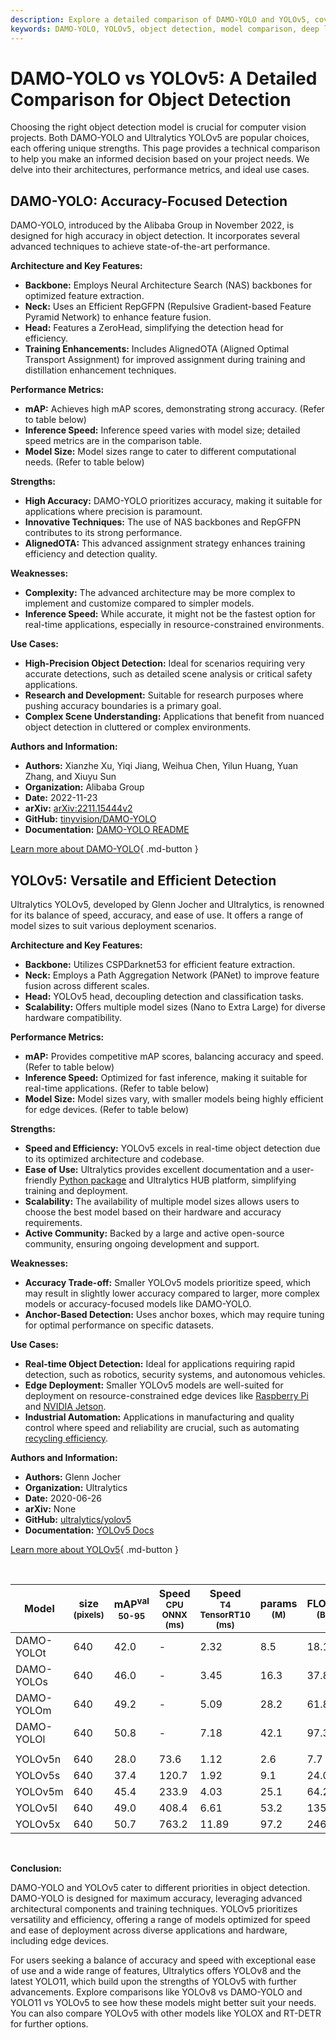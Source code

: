 ```yaml
---
description: Explore a detailed comparison of DAMO-YOLO and YOLOv5, covering architecture, performance, and use cases to help select the best model for your project.
keywords: DAMO-YOLO, YOLOv5, object detection, model comparison, deep learning, computer vision, accuracy, performance metrics, Ultralytics
---
```


# DAMO-YOLO vs YOLOv5: A Detailed Comparison for Object Detection

Choosing the right object detection model is crucial for computer vision projects. Both DAMO-YOLO and Ultralytics YOLOv5 are popular choices, each offering unique strengths. This page provides a technical comparison to help you make an informed decision based on your project needs. We delve into their architectures, performance metrics, and ideal use cases.

<script async src="https://cdn.jsdelivr.net/npm/chart.js"></script>
<script defer src="../../javascript/benchmark.js"></script>

<canvas id="modelComparisonChart" width="1024" height="400" active-models='["DAMO-YOLO", "YOLOv5"]'></canvas>

## DAMO-YOLO: Accuracy-Focused Detection

DAMO-YOLO, introduced by the Alibaba Group in November 2022, is designed for high accuracy in object detection. It incorporates several advanced techniques to achieve state-of-the-art performance.

**Architecture and Key Features:**

- **Backbone:** Employs Neural Architecture Search (NAS) backbones for optimized feature extraction.
- **Neck:** Uses an Efficient RepGFPN (Repulsive Gradient-based Feature Pyramid Network) to enhance feature fusion.
- **Head:** Features a ZeroHead, simplifying the detection head for efficiency.
- **Training Enhancements:** Includes AlignedOTA (Aligned Optimal Transport Assignment) for improved assignment during training and distillation enhancement techniques.

**Performance Metrics:**

- **mAP:** Achieves high mAP scores, demonstrating strong accuracy. (Refer to table below)
- **Inference Speed:** Inference speed varies with model size; detailed speed metrics are in the comparison table.
- **Model Size:** Model sizes range to cater to different computational needs. (Refer to table below)

**Strengths:**

- **High Accuracy:** DAMO-YOLO prioritizes accuracy, making it suitable for applications where precision is paramount.
- **Innovative Techniques:** The use of NAS backbones and RepGFPN contributes to its strong performance.
- **AlignedOTA:** This advanced assignment strategy enhances training efficiency and detection quality.

**Weaknesses:**

- **Complexity:** The advanced architecture may be more complex to implement and customize compared to simpler models.
- **Inference Speed:** While accurate, it might not be the fastest option for real-time applications, especially in resource-constrained environments.

**Use Cases:**

- **High-Precision Object Detection:** Ideal for scenarios requiring very accurate detections, such as detailed scene analysis or critical safety applications.
- **Research and Development:** Suitable for research purposes where pushing accuracy boundaries is a primary goal.
- **Complex Scene Understanding:** Applications that benefit from nuanced object detection in cluttered or complex environments.

**Authors and Information:**

- **Authors:** Xianzhe Xu, Yiqi Jiang, Weihua Chen, Yilun Huang, Yuan Zhang, and Xiuyu Sun
- **Organization:** Alibaba Group
- **Date:** 2022-11-23
- **arXiv:** [arXiv:2211.15444v2](https://arxiv.org/abs/2211.15444v2)
- **GitHub:** [tinyvision/DAMO-YOLO](https://github.com/tinyvision/DAMO-YOLO)
- **Documentation:** [DAMO-YOLO README](https://github.com/tinyvision/DAMO-YOLO/blob/master/README.md)

[Learn more about DAMO-YOLO](https://github.com/tinyvision/DAMO-YOLO){ .md-button }

## YOLOv5: Versatile and Efficient Detection

Ultralytics YOLOv5, developed by Glenn Jocher and Ultralytics, is renowned for its balance of speed, accuracy, and ease of use. It offers a range of model sizes to suit various deployment scenarios.

**Architecture and Key Features:**

- **Backbone:** Utilizes CSPDarknet53 for efficient feature extraction.
- **Neck:** Employs a Path Aggregation Network (PANet) to improve feature fusion across different scales.
- **Head:** YOLOv5 head, decoupling detection and classification tasks.
- **Scalability:** Offers multiple model sizes (Nano to Extra Large) for diverse hardware compatibility.

**Performance Metrics:**

- **mAP:** Provides competitive mAP scores, balancing accuracy and speed. (Refer to table below)
- **Inference Speed:** Optimized for fast inference, making it suitable for real-time applications. (Refer to table below)
- **Model Size:** Model sizes vary, with smaller models being highly efficient for edge devices. (Refer to table below)

**Strengths:**

- **Speed and Efficiency:** YOLOv5 excels in real-time object detection due to its optimized architecture and codebase.
- **Ease of Use:** Ultralytics provides excellent documentation and a user-friendly [Python package](https://pypi.org/project/ultralytics/) and Ultralytics HUB platform, simplifying training and deployment.
- **Scalability:** The availability of multiple model sizes allows users to choose the best model based on their hardware and accuracy requirements.
- **Active Community:** Backed by a large and active open-source community, ensuring ongoing development and support.

**Weaknesses:**

- **Accuracy Trade-off:** Smaller YOLOv5 models prioritize speed, which may result in slightly lower accuracy compared to larger, more complex models or accuracy-focused models like DAMO-YOLO.
- **Anchor-Based Detection:** Uses anchor boxes, which may require tuning for optimal performance on specific datasets.

**Use Cases:**

- **Real-time Object Detection:** Ideal for applications requiring rapid detection, such as robotics, security systems, and autonomous vehicles.
- **Edge Deployment:** Smaller YOLOv5 models are well-suited for deployment on resource-constrained edge devices like [Raspberry Pi](https://docs.ultralytics.com/guides/raspberry-pi/) and [NVIDIA Jetson](https://docs.ultralytics.com/guides/nvidia-jetson/).
- **Industrial Automation:** Applications in manufacturing and quality control where speed and reliability are crucial, such as automating [recycling efficiency](https://www.ultralytics.com/blog/recycling-efficiency-the-power-of-vision-ai-in-automated-sorting/).

**Authors and Information:**

- **Authors:** Glenn Jocher
- **Organization:** Ultralytics
- **Date:** 2020-06-26
- **arXiv:** None
- **GitHub:** [ultralytics/yolov5](https://github.com/ultralytics/yolov5)
- **Documentation:** [YOLOv5 Docs](https://docs.ultralytics.com/models/yolov5/)

[Learn more about YOLOv5](https://docs.ultralytics.com/models/yolov5/){ .md-button }

<br>

| Model      | size<br><sup>(pixels) | mAP<sup>val<br>50-95 | Speed<br><sup>CPU ONNX<br>(ms) | Speed<br><sup>T4 TensorRT10<br>(ms) | params<br><sup>(M) | FLOPs<br><sup>(B) |
| ---------- | --------------------- | -------------------- | ------------------------------ | ----------------------------------- | ------------------ | ----------------- |
| DAMO-YOLOt | 640                   | 42.0                 | -                              | 2.32                                | 8.5                | 18.1              |
| DAMO-YOLOs | 640                   | 46.0                 | -                              | 3.45                                | 16.3               | 37.8              |
| DAMO-YOLOm | 640                   | 49.2                 | -                              | 5.09                                | 28.2               | 61.8              |
| DAMO-YOLOl | 640                   | 50.8                 | -                              | 7.18                                | 42.1               | 97.3              |
|            |                       |                      |                                |                                     |                    |                   |
| YOLOv5n    | 640                   | 28.0                 | 73.6                           | 1.12                                | 2.6                | 7.7               |
| YOLOv5s    | 640                   | 37.4                 | 120.7                          | 1.92                                | 9.1                | 24.0              |
| YOLOv5m    | 640                   | 45.4                 | 233.9                          | 4.03                                | 25.1               | 64.2              |
| YOLOv5l    | 640                   | 49.0                 | 408.4                          | 6.61                                | 53.2               | 135.0             |
| YOLOv5x    | 640                   | 50.7                 | 763.2                          | 11.89                               | 97.2               | 246.4             |

<br>

**Conclusion:**

DAMO-YOLO and YOLOv5 cater to different priorities in object detection. DAMO-YOLO is designed for maximum accuracy, leveraging advanced architectural components and training techniques. YOLOv5 prioritizes versatility and efficiency, offering a range of models optimized for speed and ease of deployment across diverse applications and hardware, including edge devices.

For users seeking a balance of accuracy and speed with exceptional ease of use and a wide range of features, Ultralytics offers YOLOv8 and the latest YOLO11, which build upon the strengths of YOLOv5 with further advancements. Explore comparisons like YOLOv8 vs DAMO-YOLO and YOLO11 vs YOLOv5 to see how these models might better suit your needs. You can also compare YOLOv5 with other models like YOLOX and RT-DETR for further options.
